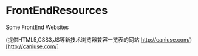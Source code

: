 # FrontEndResources
Some FrontEnd Websites

(提供HTML5,CSS3,JS等新技术浏览器兼容一览表的网站 http://caniuse.com/)[http://caniuse.com/]
